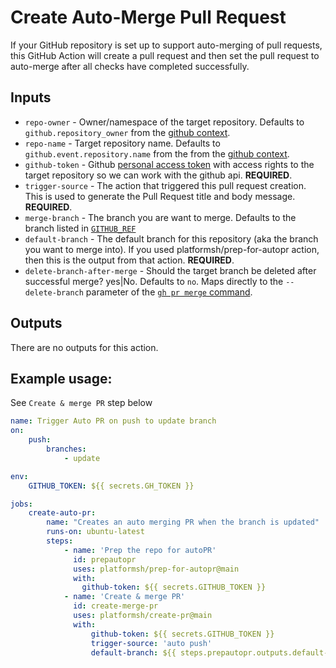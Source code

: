 # Create Auto-Merge Pull Request
If your GitHub repository is set up to support auto-merging of pull requests, this GitHub Action will create a pull request 
and then set the pull request to auto-merge after all checks have completed successfully. 

## Inputs
* `repo-owner` - Owner/namespace of the target repository. Defaults to `github.repository_owner` from the [github context](https://docs.github.com/en/actions/learn-github-actions/contexts#github-context).  
* `repo-name` - Target repository name. Defaults to `github.event.repository.name` from the from the [github context](https://docs.github.com/en/actions/learn-github-actions/contexts#github-context).
* `github-token` - Github [personal access token](https://docs.github.com/en/authentication/keeping-your-account-and-data-secure/creating-a-personal-access-token) with access rights to the target repository so we can work with the github api. **REQUIRED**.
* `trigger-source` - The action that triggered this pull request creation. This is used to generate the Pull Request 
title and body message. **REQUIRED**. 
* `merge-branch` - The branch you are want to merge. Defaults to the branch listed in [`GITHUB_REF`](https://docs.github.com/en/actions/learn-github-actions/environment-variables#default-environment-variables)
* `default-branch` - The default branch for this repository (aka the branch you want to merge into). If you used 
platformsh/prep-for-autopr action, then this is the output from that action. **REQUIRED**.
* `delete-branch-after-merge` - Should the target branch be deleted after successful merge? yes|No. Defaults to `no`. 
Maps directly to the `--delete-branch` parameter of the [`gh pr merge` command](https://cli.github.com/manual/gh_pr_merge).


## Outputs
There are no outputs for this action.

## Example usage:
See `Create & merge PR` step below
```yaml
name: Trigger Auto PR on push to update branch
on:
    push:
        branches:
            - update

env:
    GITHUB_TOKEN: ${{ secrets.GH_TOKEN }}

jobs:
    create-auto-pr:
        name: "Creates an auto merging PR when the branch is updated"
        runs-on: ubuntu-latest
        steps:
            - name: 'Prep the repo for autoPR'
              id: prepautopr
              uses: platformsh/prep-for-autopr@main
              with:
                github-token: ${{ secrets.GITHUB_TOKEN }}
            - name: 'Create & merge PR'
              id: create-merge-pr
              uses: platformsh/create-pr@main
              with:
                  github-token: ${{ secrets.GITHUB_TOKEN }}
                  trigger-source: 'auto push'
                  default-branch: ${{ steps.prepautopr.outputs.default-branch }}
```
